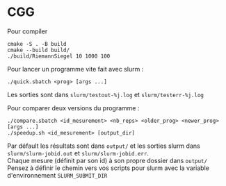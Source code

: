 # CGG

Pour compiler

```
cmake -S . -B build
cmake --build build/
./build/RiemannSiegel 10 1000 100
```

Pour lancer un programme vite fait avec slurm :
```
./quick.sbatch <prog> [args ...]
```
Les sorties sont dans `slurm/testout-%j.log` et `slurm/testerr-%j.log`

Pour comparer deux versions du programme :  
```
./compare.sbatch <id_mesurement> <nb_reps> <older_prog> <newer_prog> [args ...]
./speedup.sh <id_mesurement> [output_dir]
```  
Par défault les résultats sont dans `output/` et les sorties slurm dans `slurm/slurm-jobid.out` et `slurm/slurm-jobid.err`.  
Chaque mesure (définit par son id) à son propre dossier dans `output/`
Pensez à définir le chemin vers vos scripts pour slurm avec la variable d'environnement `SLURM_SUBMIT_DIR`